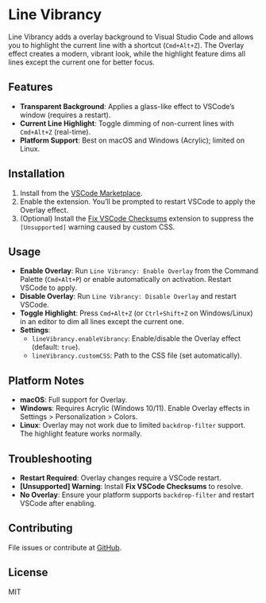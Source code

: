 # Line Vibrancy

Line Vibrancy adds a overlay background to Visual Studio Code and allows you to highlight the current line with a shortcut (`Cmd+Alt+Z`). The Overlay effect creates a modern, vibrant look, while the highlight feature dims all lines except the current one for better focus.

## Features

- **Transparent Background**: Applies a glass-like effect to VSCode’s window (requires a restart).
- **Current Line Highlight**: Toggle dimming of non-current lines with `Cmd+Alt+Z` (real-time).
- **Platform Support**: Best on macOS and Windows (Acrylic); limited on Linux.

## Installation

1. Install from the [VSCode Marketplace](https://marketplace.visualstudio.com/items?itemName=tiennsloit.line-vibrancy).
2. Enable the extension. You’ll be prompted to restart VSCode to apply the Overlay effect.
3. (Optional) Install the [Fix VSCode Checksums](https://marketplace.visualstudio.com/items?itemName=lehni.vscode-fix-checksums) extension to suppress the `[Unsupported]` warning caused by custom CSS.

## Usage

- **Enable Overlay**: Run `Line Vibrancy: Enable Overlay` from the Command Palette (`Cmd+Alt+P`) or enable automatically on activation. Restart VSCode to apply.
- **Disable Overlay**: Run `Line Vibrancy: Disable Overlay` and restart VSCode.
- **Toggle Highlight**: Press `Cmd+Alt+Z` (or `Ctrl+Shift+Z` on Windows/Linux) in an editor to dim all lines except the current one.
- **Settings**:
  - `lineVibrancy.enableVibrancy`: Enable/disable the Overlay effect (default: `true`).
  - `lineVibrancy.customCSS`: Path to the CSS file (set automatically).

## Platform Notes

- **macOS**: Full support for Overlay.
- **Windows**: Requires Acrylic (Windows 10/11). Enable Overlay effects in Settings > Personalization > Colors.
- **Linux**: Overlay may not work due to limited `backdrop-filter` support. The highlight feature works normally.

## Troubleshooting

- **Restart Required**: Overlay changes require a VSCode restart.
- **[Unsupported] Warning**: Install **Fix VSCode Checksums** to resolve.
- **No Overlay**: Ensure your platform supports `backdrop-filter` and restart VSCode after enabling.

## Contributing
File issues or contribute at [GitHub](https://github.com/yourusername/line-vibrancy).

## License
MIT